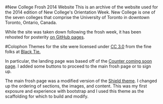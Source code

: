 #New College Frosh 2014 Website
This is an archive of the website used for the 2014 edition of New College's Orientation Week. New College is one of the seven colleges that comprise the University of Toronto in downtown Toronto, Ontario, Canada.

While the site was taken down following the frosh week, it has been rehosted for posterity [on GitHub pages](http://munrocape.github.io/nc-frosh-2014/).

#Colophon
Themes for the site were licensed under [CC 3.0](https://creativecommons.org/licenses/by/3.0/) from the fine folks at [Black Tie.](http://www.blacktie.co/)

In particular, the landing page was based off of the [Counter coming soon page](http://www.blacktie.co/2014/03/counter-coming-soon-page/). I added some buttons to proceed to the main frosh page or to sign up.

The main frosh page was a modified version of the [Shield theme](http://www.blacktie.co/2014/02/shield-one-page-theme/). I changed up the ordering of sections, the images, and content. This was my first exposure and experience with bootstrap and I used this theme as the scaffolding for which to build and modify. 
